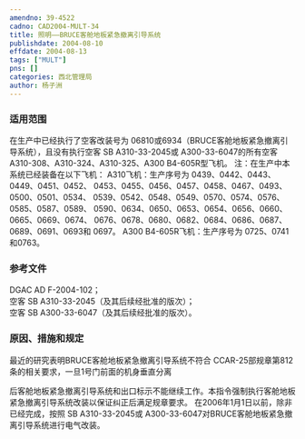 ```yaml
---
amendno: 39-4522  
cadno: CAD2004-MULT-34  
title: 照明——BRUCE客舱地板紧急撤离引导系统  
publishdate: 2004-08-10  
effdate: 2004-08-13  
tags: ["MULT"]  
pns: []  
categories: 西北管理局  
author: 杨子洲  
---
```

  
### 适用范围  
在生产中已经执行了空客改装号为 06810或6934（BRUCE客舱地板紧急撤离引导系统），且没有执行空客 SB A310-33-2045或 A300-33-6047的所有空客 A310-308、A310-324、A310-325、A300 B4-605R型飞机。
注：在生产中本系统已经装备在以下飞机：
A310飞机：生产序号为 0439、0442、0443、0449、0451、0452、 0453、0455、0456、0457、0458、0467、0493、0500、0501、0534、 0539、0542、0548、0549、0570、0574、0576、0585、0587、0589、 0590、0634、0650、0653、0654、0656、0660、0665、0669、0674、 0676、0678、0680、0682、0684、0686、0687、0689、0691、0693和 0697。
A300 B4-605R飞机：生产序号为 0725、0741和0763。  
  
<!--more-->  
### 参考文件  
DGAC AD F-2004-102；  
空客 SB A310-33-2045（及其后续经批准的版次）；  
空客 SB A300-33-6047（及其后续经批准的版次）。  
  
### 原因、措施和规定  
最近的研究表明BRUCE客舱地板紧急撤离引导系统不符合 CCAR-25部规章第812条的相关要求，一旦1号门前面的机身垂直分离  
    
后客舱地板紧急撤离引导系统和出口标示不能继续工作。本指令强制执行客舱地板紧急撤离引导系统改装以保证纠正后满足规章要求。 在2006年1月1日以前，除非已经完成，按照 SB A310-33-2045或 A300-33-6047对BRUCE客舱地板紧急撤离引导系统进行电气改装。  
